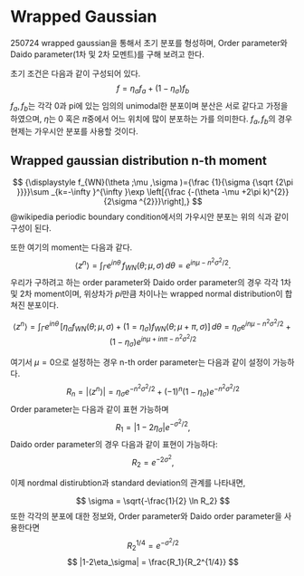# Wrapped Gaussian
250724
wrapped gaussian을 통해서 초기 분포를 형성하며, Order parameter와 Daido parameter(1차 및 2차 모멘트)를 구해 보려고 한다.

초기 조건은 다음과 같이 구성되어 있다.
$$
f = \eta_\sigma f_a + (1-\eta_\sigma) f_b
$$
$f_a,f_b$는 각각 0과 pi에 있는 임의의 unimodal한 분포이며 분산은 서로 같다고 가정을 하였으며, $\eta$는 0 혹은 $\pi$중에서 어느 위치에 많이 분포하는 가를 의미한다. $f_a,f_b$의 경우 현제는 가우시안 분포를 사용할 것이다.

## Wrapped gaussian distribution n-th moment

$$
{\displaystyle f_{WN}(\theta ;\mu ,\sigma )={\frac {1}{\sigma {\sqrt {2\pi }}}}\sum _{k=-\infty }^{\infty }\exp \left[{\frac {-(\theta -\mu +2\pi k)^{2}}{2\sigma ^{2}}}\right],}
$$
@wikipedia
periodic boundary condition에서의 가우시안 분포는 위의 식과 같이 구성이 된다. 

또한 여기의 moment는 다음과 같다.
$$
{\displaystyle \langle z^{n}\rangle =\int _{\Gamma }e^{in\theta }\,f_{WN}(\theta ;\mu ,\sigma )\,d\theta =e^{in\mu -n^{2}\sigma ^{2}/2}.}
$$
우리가 구하려고 하는 order parameter와 Daido order parameter의 경우 각각 1차 및 2차 moment이며, 위상차가 $pi$만큼 차이나는 wrapped normal distribution이 합쳐진 분포이다.

$$
{\displaystyle \langle z^{n}\rangle =\int _{\Gamma }e^{in\theta }\,[\eta_\sigma f_{WN}(\theta ;\mu ,\sigma ) + (1=\eta_\sigma)f_{WN}(\theta ;\mu + \pi ,\sigma )]\,d\theta =\eta_\sigma e^{in\mu -n^{2}\sigma ^{2}/2}} +(1-\eta_\sigma) e^{in\mu+in\pi -n^{2}\sigma ^{2}/2}
$$

여기서 $\mu=0$으로 설정하는 경우 n-th order parameter는 다음과 같이 설정이 가능하다.
$$
R_n =|\langle z^{n}\rangle|  = \eta_\sigma e^{-n^{2}\sigma ^{2}/2} +(-1)^n(1-\eta_\sigma) e^{-n^{2}\sigma ^{2}/2}
$$
Order parameter는 다음과 같이 표현 가능하며
$$
R_1 = |1-2\eta_\sigma| e^{-\sigma ^{2}/2},
$$
Daido order parameter의 경우 다음과 같이 표현이 가능하다:
$$
R_2 = e^{-2\sigma ^{2}},
$$
 
이제 nordmal distirubtion과 standard deviation의 관계를 나타내면, 

$$
\sigma = \sqrt{-\frac{1}{2} \ln R_2}
$$
또한 각각의 분포에 대한 정보와, Order parameter와 Daido order parameter을 사용한다면
$$
R_2^{1/4} = e^{-\sigma^2/2}
$$
$$
|1-2\eta_\sigma| = \frac{R_1}{R_2^{1/4}}
$$


